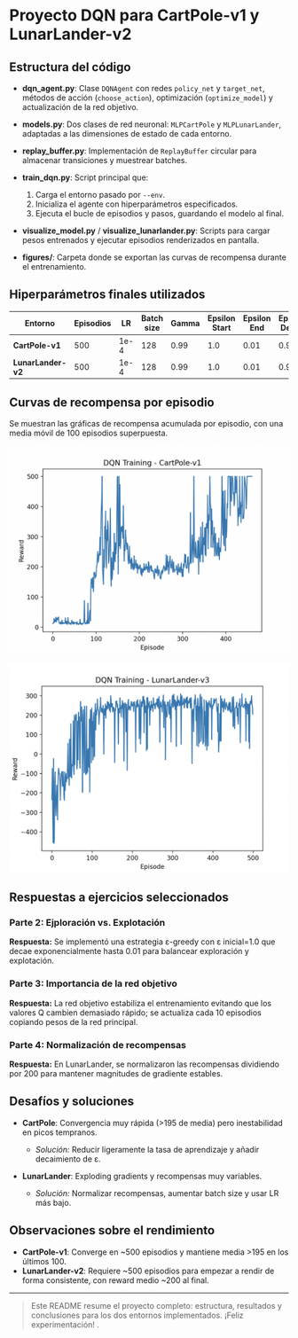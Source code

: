 # Proyecto DQN para CartPole-v1 y LunarLander-v2

## Estructura del código

* **dqn\_agent.py**: Clase `DQNAgent` con redes `policy_net` y `target_net`, métodos de acción (`choose_action`), optimización (`optimize_model`) y actualización de la red objetivo.
* **models.py**: Dos clases de red neuronal: `MLPCartPole` y `MLPLunarLander`, adaptadas a las dimensiones de estado de cada entorno.
* **replay\_buffer.py**: Implementación de `ReplayBuffer` circular para almacenar transiciones y muestrear batches.
* **train\_dqn.py**: Script principal que:

  1. Carga el entorno pasado por `--env`.
  2. Inicializa el agente con hiperparámetros especificados.
  3. Ejecuta el bucle de episodios y pasos, guardando el modelo al final.
* **visualize\_model.py** / **visualize\_lunarlander.py**: Scripts para cargar pesos entrenados y ejecutar episodios renderizados en pantalla.
* **figures/**: Carpeta donde se exportan las curvas de recompensa durante el entrenamiento.

## Hiperparámetros finales utilizados

| Entorno            | Episodios | LR   | Batch size | Gamma | Epsilon Start | Epsilon End | Epsilon Decay |
| ------------------ | --------- | ---- | ---------- | ----- | ------------- | ----------- | ------------- |
| **CartPole-v1**    | 500       | 1e-4 | 128        | 0.99  | 1.0           | 0.01        | 0.995         |
| **LunarLander-v2** | 500       | 1e-4 | 128        | 0.99  | 1.0           | 0.01        | 0.995         |

## Curvas de recompensa por episodio

Se muestran las gráficas de recompensa acumulada por episodio, con una media móvil de 100 episodios superpuesta.

![CartPole Reward Curve](graph2.png)

![LunarLander Reward Curve](graph1.png)

## Respuestas a ejercicios seleccionados

### Parte 2: Ejploración vs. Explotación

**Respuesta:** Se implementó una estrategia ε-greedy con ε inicial=1.0 que decae exponencialmente hasta 0.01 para balancear exploración y explotación.

### Parte 3: Importancia de la red objetivo

**Respuesta:** La red objetivo estabiliza el entrenamiento evitando que los valores Q cambien demasiado rápido; se actualiza cada 10 episodios copiando pesos de la red principal.

### Parte 4: Normalización de recompensas

**Respuesta:** En LunarLander, se normalizaron las recompensas dividiendo por 200 para mantener magnitudes de gradiente estables.

## Desafíos y soluciones

* **CartPole**: Convergencia muy rápida (>195 de media) pero inestabilidad en picos tempranos. 

  * *Solución:* Reducir ligeramente la tasa de aprendizaje y añadir decaimiento de ε.

* **LunarLander**: Exploding gradients y recompensas muy variables.

  * *Solución:* Normalizar recompensas, aumentar batch size y usar LR más bajo.

## Observaciones sobre el rendimiento

* **CartPole-v1**: Converge en \~500 episodios y mantiene media >195 en los últimos 100.
* **LunarLander-v2**: Requiere \~500 episodios para empezar a rendir de forma consistente, con reward medio \~200 al final.

---

> Este README resume el proyecto completo: estructura, resultados y conclusiones para los dos entornos implementados. ¡Feliz experimentación!
.
